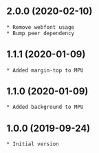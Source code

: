 ## 2.0.0 (2020-02-10)
	* Remove webfont usage
	* Bump peer dependency

## 1.1.1 (2020-01-09)
	* Added margin-top to MPU
	
## 1.1.0 (2020-01-09)
	* Added background to MPU

## 1.0.0 (2019-09-24)
	* Initial version
